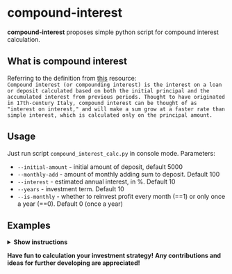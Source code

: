 # compound-interest

**compound-interest** proposes simple python script for compound interest calculation.

## What is compound interest

Referring to the definition from [this](https://www.investopedia.com/terms/c/compoundinterest.asp) resource:  
`Compound interest (or compounding interest) is the interest on a loan or deposit calculated based on both the initial principal and the accumulated interest from previous periods. Thought to have originated in 17th-century Italy, compound interest can be thought of as "interest on interest," and will make a sum grow at a faster rate than simple interest, which is calculated only on the principal amount.`

## Usage

Just run script `compound_interest_calc.py` in console mode. Parameters: 
* `--initial-amount` - initial amount of deposit, default 5000
* `--monthly-add` - amount of monthly adding sum to deposit. Default 100
* `--interest` - estimated annual interest, in %. Default 10
* `--years` - investment term. Default 10
* `--is-monthly` - whether to reinvest profit every month (==1) or only once a year (==0). Default 0 (once a year)

## Examples

<details><summary><b>Show instructions</b></summary>

1. Running with default parameters:
```sh
$ python3 compound_interest_calc.py
```

Output: 
```sh
$ Reinvesting once a year. Start: 5000$, monthly add: 100$, interest: 10.00%, years: 10
$ Your final amount: 32093.62$
```

2. Using custom parameters, reinvesting profit once a year:
```sh
$ python3 compound_interest_calc.py --initial-amount 5000 --monthly-add 300 --interest 10 --years 20
```
Output:
```sh
$ Reinvesting once a year. Start: 5000$, monthly add: 300$, interest: 10.00%, years: 20
$ Your final amount: 239827.50$
```

3. Using custom parameters, reinvesting profit every month:
```sh
$ python3 compound_interest_calc.py --initial-amount 5000 --monthly-add 300 --interest 10 --years 20 --is-monthly 1
```
Output:
```sh
$ Reinvesting every month. Start: 5000$, monthly add: 300$, interest: 10.00%, years: 20
$ Your final amount: 264451.02$
```

</details>

**Have fun to calculation your investment strategy!**
**Any contributions and ideas for further developing are appreciated!**
